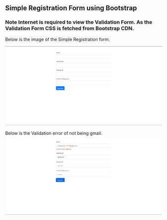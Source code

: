 ## Simple Registration Form using Bootstrap

### Note Internet is required to view the Validation Form. As the Validation Form CSS is fetched from Bootstrap CDN.

Below is the image of the Simple Registration form.

![Registion Form](./registration.png)


Below is the Validation error of not being gmail.
![Facebook Home](./image.png)